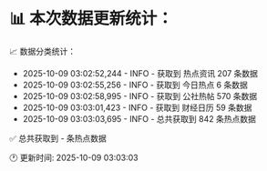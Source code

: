 📊 本次数据更新统计：
==========================

📈 数据分类统计：
- 2025-10-09 03:02:52,244 - INFO - 获取到 热点资讯 207 条数据
- 2025-10-09 03:02:55,256 - INFO - 获取到 今日热点 6 条数据
- 2025-10-09 03:02:58,995 - INFO - 获取到 公社热帖 570 条数据
- 2025-10-09 03:03:01,423 - INFO - 获取到 财经日历 59 条数据
- 2025-10-09 03:03:03,695 - INFO - 总共获取到 842 条热点数据

✅ 总共获取到 - 条热点数据

🕐 更新时间: 2025-10-09 03:03:03

